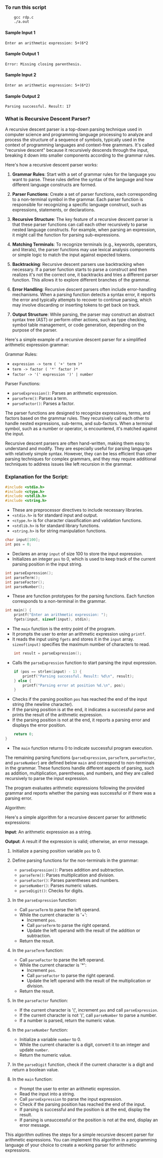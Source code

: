 ### To run this script
        gcc rdp.c
        ./a.out

#### Sample Input 1
    Enter an arithmetic expression: 5+(6*2

#### Sample Output 1
    Error: Missing closing parenthesis.

#### Sample Input 2
    Enter an arithmetic expression: 5+(6*2)

#### Sample Output 2
    Parsing successful. Result: 17


### What is Recursive Descent Parser?
A recursive descent parser is a top-down parsing technique used in computer science and programming language processing to analyze and process the structure of a sequence of symbols, typically used in the context of programming languages and context-free grammars. It's called "recursive descent" because it recursively descends through the input, breaking it down into smaller components according to the grammar rules.

Here's how a recursive descent parser works:

1. **Grammar Rules**: Start with a set of grammar rules for the language you want to parse. These rules define the syntax of the language and how different language constructs are formed.

2. **Parser Functions**: Create a set of parser functions, each corresponding to a non-terminal symbol in the grammar. Each parser function is responsible for recognizing a specific language construct, such as expressions, statements, or declarations.

3. **Recursive Structure**: The key feature of a recursive descent parser is that these parser functions can call each other recursively to parse nested language constructs. For example, when parsing an expression, it might call the function for parsing sub-expressions.

4. **Matching Terminals**: To recognize terminals (e.g., keywords, operators, and literals), the parser functions may use lexical analysis components or simple logic to match the input against expected tokens.

5. **Backtracking**: Recursive descent parsers use backtracking when necessary. If a parser function starts to parse a construct and then realizes it's not the correct one, it backtracks and tries a different parser function. This allows it to explore different branches of the grammar.

6. **Error Handling**: Recursive descent parsers often include error-handling mechanisms. When a parsing function detects a syntax error, it reports the error and typically attempts to recover to continue parsing, which may involve discarding or inserting tokens to get back on track.

7. **Output Structure**: While parsing, the parser may construct an abstract syntax tree (AST) or perform other actions, such as type checking, symbol table management, or code generation, depending on the purpose of the parser.

Here's a simple example of a recursive descent parser for a simplified arithmetic expression grammar:

Grammar Rules:
- `expression -> term ( '+' term )*`
- `term -> factor ( '*' factor )*`
- `factor -> '(' expression ')' | number`

Parser Functions:
- `parseExpression()`: Parses an arithmetic expression.
- `parseTerm()`: Parses a term.
- `parseFactor()`: Parses a factor.

The parser functions are designed to recognize expressions, terms, and factors based on the grammar rules. They recursively call each other to handle nested expressions, sub-terms, and sub-factors. When a terminal symbol, such as a number or operator, is encountered, it's matched against the input.

Recursive descent parsers are often hand-written, making them easy to understand and modify. They are especially useful for parsing languages with relatively simple syntax. However, they can be less efficient than other parsing techniques for complex grammars, and they may require additional techniques to address issues like left recursion in the grammar.

### Explanation for the Script:


```c
#include <stdio.h>
#include <ctype.h>
#include <stdlib.h>
#include <string.h>
```

- These are preprocessor directives to include necessary libraries.
- `<stdio.h>` is for standard input and output.
- `<ctype.h>` is for character classification and validation functions.
- `<stdlib.h>` is for standard library functions.
- `<string.h>` is for string manipulation functions.

```c
char input[100];
int pos = 0;
```

- Declares an array `input` of size 100 to store the input expression.
- Initializes an integer `pos` to 0, which is used to keep track of the current parsing position in the input string.

```c
int parseExpression();
int parseTerm();
int parseFactor();
int parseNumber();
```

- These are function prototypes for the parsing functions. Each function corresponds to a non-terminal in the grammar.

```c
int main() {
    printf("Enter an arithmetic expression: ");
    fgets(input, sizeof(input), stdin);
```

- The `main` function is the entry point of the program.
- It prompts the user to enter an arithmetic expression using `printf`.
- It reads the input using `fgets` and stores it in the `input` array. `sizeof(input)` specifies the maximum number of characters to read.

```c
    int result = parseExpression();
```

- Calls the `parseExpression` function to start parsing the input expression.

```c
    if (pos == strlen(input) - 1) {
        printf("Parsing successful. Result: %d\n", result);
    } else {
        printf("Parsing error at position %d.\n", pos);
    }
```

- Checks if the parsing position `pos` has reached the end of the input string (the newline character).
- If the parsing position is at the end, it indicates a successful parse and prints the result of the arithmetic expression.
- If the parsing position is not at the end, it reports a parsing error and displays the error position.

```c
    return 0;
}
```

- The `main` function returns 0 to indicate successful program execution.

The remaining parsing functions (`parseExpression`, `parseTerm`, `parseFactor`, and `parseNumber`) are defined below `main` and correspond to non-terminals in the grammar. These functions handle different aspects of parsing, such as addition, multiplication, parentheses, and numbers, and they are called recursively to parse the input expression.

The program evaluates arithmetic expressions following the provided grammar and reports whether the parsing was successful or if there was a parsing error.

Algorithm:

Here's a simple algorithm for a recursive descent parser for arithmetic expressions:

**Input**: An arithmetic expression as a string.

**Output**: A result if the expression is valid; otherwise, an error message.

1. Initialize a parsing position variable `pos` to 0.

2. Define parsing functions for the non-terminals in the grammar:
   - `parseExpression()`: Parses addition and subtraction.
   - `parseTerm()`: Parses multiplication and division.
   - `parseFactor()`: Parses parentheses and numbers.
   - `parseNumber()`: Parses numeric values.
   - `parseDigit()`: Checks for digits.

3. In the `parseExpression` function:
   - Call `parseTerm` to parse the left operand.
   - While the current character is '+':
     - Increment `pos`.
     - Call `parseTerm` to parse the right operand.
     - Update the left operand with the result of the addition or subtraction.
   - Return the result.

4. In the `parseTerm` function:
   - Call `parseFactor` to parse the left operand.
   - While the current character is '*':
     - Increment `pos`.
     - Call `parseFactor` to parse the right operand.
     - Update the left operand with the result of the multiplication or division.
   - Return the result.

5. In the `parseFactor` function:
   - If the current character is '(', increment `pos` and call `parseExpression`.
   - If the current character is not '(', call `parseNumber` to parse a number.
   - If a number is parsed, return the numeric value.

6. In the `parseNumber` function:
   - Initialize a variable `number` to 0.
   - While the current character is a digit, convert it to an integer and update `number`.
   - Return the numeric value.

7. In the `parseDigit` function, check if the current character is a digit and return a boolean value.

8. In the `main` function:
   - Prompt the user to enter an arithmetic expression.
   - Read the input into a string.
   - Call `parseExpression` to parse the input expression.
   - Check if the parsing position has reached the end of the input.
   - If parsing is successful and the position is at the end, display the result.
   - If parsing is unsuccessful or the position is not at the end, display an error message.

This algorithm outlines the steps for a simple recursive descent parser for arithmetic expressions. You can implement this algorithm in a programming language of your choice to create a working parser for arithmetic expressions.